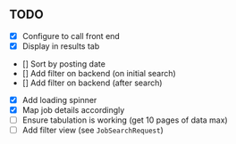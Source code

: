## TODO

- [x] Configure to call front end
- [x] Display in results tab
- [] Sort by posting date
- [] Add filter on backend (on initial search)
- [] Add filter on backend (after search)
- [x] Add loading spinner
- [x] Map job details accordingly
- [ ] Ensure tabulation is working (get 10 pages of data max)
- [ ] Add filter view (see `JobSearchRequest`)